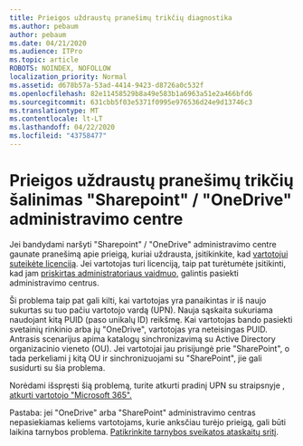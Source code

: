```yaml
---
title: Prieigos uždraustų pranešimų trikčių diagnostika
ms.author: pebaum
author: pebaum
ms.date: 04/21/2020
ms.audience: ITPro
ms.topic: article
ROBOTS: NOINDEX, NOFOLLOW
localization_priority: Normal
ms.assetid: d678b57a-53ad-4414-9423-d8726a0c532f
ms.openlocfilehash: 82e11458529b8a49e583b1a6963a51e2a466bfd6
ms.sourcegitcommit: 631cbb5f03e5371f0995e976536d24e9d13746c3
ms.translationtype: MT
ms.contentlocale: lt-LT
ms.lasthandoff: 04/22/2020
ms.locfileid: "43758477"
---
```

# <a name="troubleshoot-access-denied-messages-in-sharepointonedrive-admin-center"></a>Prieigos uždraustų pranešimų trikčių šalinimas "Sharepoint" / "OneDrive" administravimo centre

Jei bandydami naršyti "Sharepoint" / "OneDrive" administravimo centre gaunate pranešimą apie prieigą, kuriai uždrausta, įsitikinkite, kad [vartotojui suteikėte licenciją](https://docs.microsoft.com/office365/admin/subscriptions-and-billing/assign-licenses-to-users?view=o365-worldwide&amp;tabs=One). Jei vartotojas turi licenciją, taip pat turėtumėte įsitikinti, kad jam [priskirtas administratoriaus vaidmuo,](https://docs.microsoft.com/office365/admin/add-users/about-admin-roles?view=o365-worldwide) galintis pasiekti administravimo centrus.

Ši problema taip pat gali kilti, kai vartotojas yra panaikintas ir iš naujo sukurtas su tuo pačiu vartotojo vardą (UPN). Nauja sąskaita sukuriama naudojant kitą PUID (paso unikalų ID) reikšmę. Kai vartotojas bando pasiekti svetainių rinkinio arba jų "OneDrive", vartotojas yra neteisingas PUID. Antrasis scenarijus apima katalogų sinchronizavimą su Active Directory organizacinio vieneto (OU). Jei vartotojai jau prisijungė prie "SharePoint", o tada perkeliami į kitą OU ir sinchronizuojami su "SharePoint", jie gali susidurti su šia problema.

Norėdami išspręsti šią problemą, turite atkurti pradinį UPN su straipsnyje , [atkurti vartotojo "Microsoft 365".](https://docs.microsoft.com/office365/admin/add-users/restore-user?view=o365-worldwide)

Pastaba: jei "OneDrive" arba "SharePoint" administravimo centras nepasiekiamas keliems vartotojams, kurie anksčiau turėjo prieigą, gali būti laikina tarnybos problema.  [Patikrinkite tarnybos sveikatos ataskaitų sritį](https://portal.office.com/adminportal/home#/servicehealth).



